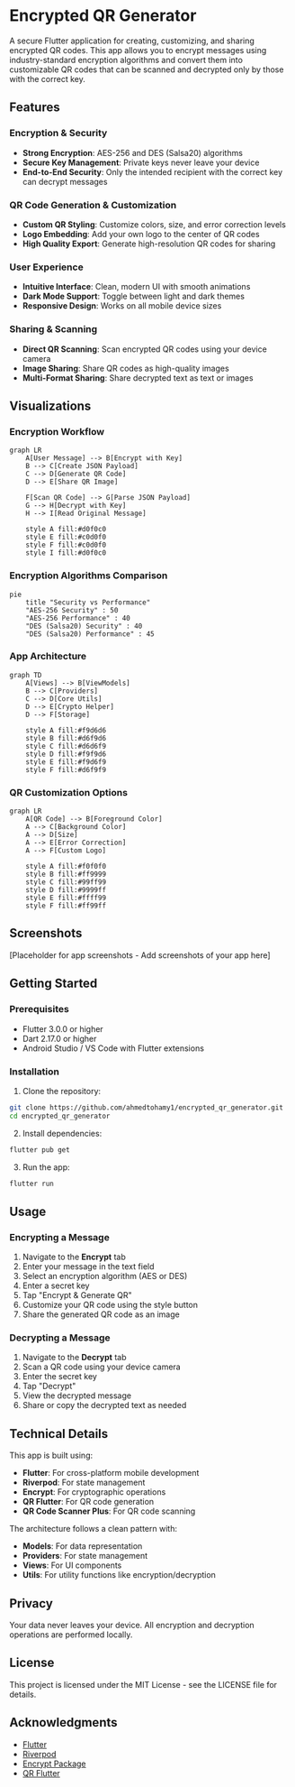 # Encrypted QR Generator

A secure Flutter application for creating, customizing, and sharing encrypted QR codes. This app allows you to encrypt messages using industry-standard encryption algorithms and convert them into customizable QR codes that can be scanned and decrypted only by those with the correct key.

## Features

### Encryption & Security

- **Strong Encryption**: AES-256 and DES (Salsa20) algorithms
- **Secure Key Management**: Private keys never leave your device
- **End-to-End Security**: Only the intended recipient with the correct key can decrypt messages

### QR Code Generation & Customization

- **Custom QR Styling**: Customize colors, size, and error correction levels
- **Logo Embedding**: Add your own logo to the center of QR codes
- **High Quality Export**: Generate high-resolution QR codes for sharing

### User Experience

- **Intuitive Interface**: Clean, modern UI with smooth animations
- **Dark Mode Support**: Toggle between light and dark themes
- **Responsive Design**: Works on all mobile device sizes

### Sharing & Scanning

- **Direct QR Scanning**: Scan encrypted QR codes using your device camera
- **Image Sharing**: Share QR codes as high-quality images
- **Multi-Format Sharing**: Share decrypted text as text or images

## Visualizations

### Encryption Workflow

```mermaid
graph LR
    A[User Message] --> B[Encrypt with Key]
    B --> C[Create JSON Payload]
    C --> D[Generate QR Code]
    D --> E[Share QR Image]

    F[Scan QR Code] --> G[Parse JSON Payload]
    G --> H[Decrypt with Key]
    H --> I[Read Original Message]

    style A fill:#d0f0c0
    style E fill:#c0d0f0
    style F fill:#c0d0f0
    style I fill:#d0f0c0
```

### Encryption Algorithms Comparison

```mermaid
pie
    title "Security vs Performance"
    "AES-256 Security" : 50
    "AES-256 Performance" : 40
    "DES (Salsa20) Security" : 40
    "DES (Salsa20) Performance" : 45
```

### App Architecture

```mermaid
graph TD
    A[Views] --> B[ViewModels]
    B --> C[Providers]
    C --> D[Core Utils]
    D --> E[Crypto Helper]
    D --> F[Storage]

    style A fill:#f9d6d6
    style B fill:#d6f9d6
    style C fill:#d6d6f9
    style D fill:#f9f9d6
    style E fill:#f9d6f9
    style F fill:#d6f9f9
```

### QR Customization Options

```mermaid
graph LR
    A[QR Code] --> B[Foreground Color]
    A --> C[Background Color]
    A --> D[Size]
    A --> E[Error Correction]
    A --> F[Custom Logo]

    style A fill:#f0f0f0
    style B fill:#ff9999
    style C fill:#99ff99
    style D fill:#9999ff
    style E fill:#ffff99
    style F fill:#ff99ff
```

## Screenshots

[Placeholder for app screenshots - Add screenshots of your app here]

## Getting Started

### Prerequisites

- Flutter 3.0.0 or higher
- Dart 2.17.0 or higher
- Android Studio / VS Code with Flutter extensions

### Installation

1. Clone the repository:

```bash
git clone https://github.com/ahmedtohamy1/encrypted_qr_generator.git
cd encrypted_qr_generator
```

2. Install dependencies:

```bash
flutter pub get
```

3. Run the app:

```bash
flutter run
```

## Usage

### Encrypting a Message

1. Navigate to the **Encrypt** tab
2. Enter your message in the text field
3. Select an encryption algorithm (AES or DES)
4. Enter a secret key
5. Tap "Encrypt & Generate QR"
6. Customize your QR code using the style button
7. Share the generated QR code as an image

### Decrypting a Message

1. Navigate to the **Decrypt** tab
2. Scan a QR code using your device camera
3. Enter the secret key
4. Tap "Decrypt"
5. View the decrypted message
6. Share or copy the decrypted text as needed

## Technical Details

This app is built using:

- **Flutter**: For cross-platform mobile development
- **Riverpod**: For state management
- **Encrypt**: For cryptographic operations
- **QR Flutter**: For QR code generation
- **QR Code Scanner Plus**: For QR code scanning

The architecture follows a clean pattern with:

- **Models**: For data representation
- **Providers**: For state management
- **Views**: For UI components
- **Utils**: For utility functions like encryption/decryption

## Privacy

Your data never leaves your device. All encryption and decryption operations are performed locally.

## License

This project is licensed under the MIT License - see the LICENSE file for details.

## Acknowledgments

- [Flutter](https://flutter.dev)
- [Riverpod](https://riverpod.dev)
- [Encrypt Package](https://pub.dev/packages/encrypt)
- [QR Flutter](https://pub.dev/packages/qr_flutter)
